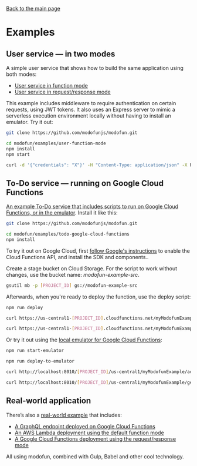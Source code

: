 [Back to the main page](/../../)

# Examples

## User service &mdash; in two modes

A simple user service that shows how to build the same application using both modes:
* [User service in function mode](https://github.com/modofunjs/modofun/tree/master/examples/user-function-mode)
* [User service in request/response mode](https://github.com/modofunjs/modofun/tree/master/examples/user-reqres-mode)

This example includes middleware to require authentication on certain requests, using JWT tokens. It also uses an Express server to mimic a serverless execution environment locally without having to install an emulator. Try it out:

```bash
git clone https://github.com/modofunjs/modofun.git

cd modofun/examples/user-function-mode
npm install
npm start

curl -d '{"credentials": "X"}' -H "Content-Type: application/json" -X POST http://localhost:3000/authenticate
```

## To-Do service &mdash; running on Google Cloud Functions

[An example To-Do service that includes scripts to run on Google Cloud Functions, or in the emulator](https://github.com/modofunjs/modofun/tree/master/examples/todo-google-cloud-functions). Install it like this:

```bash
git clone https://github.com/modofunjs/modofun.git

cd modofun/examples/todo-google-cloud-functions
npm install
```

To try it out on Google Cloud, first [follow Google's instructions](https://cloud.google.com/functions/docs/quickstart) to enable the Cloud Functions API, and install the SDK and components..

Create a stage bucket on Cloud Storage. For the script to work without changes, use the bucket name: _modofun-example-src_.

```bash
gsutil mb -p [PROJECT_ID] gs://modofun-example-src
```

Afterwards, when you're ready to deploy the function, use the deploy script:

```bash
npm run deploy

curl https://us-central1-[PROJECT_ID].cloudfunctions.net/myModofunExample/addTodo/joe?todo=Do+the+dishes

curl https://us-central1-[PROJECT_ID].cloudfunctions.net/myModofunExample/getTodos/joe
```

Or try it out using the [local emulator for Google Cloud Functions](https://cloud.google.com/functions/docs/emulator):

```bash
npm run start-emulator

npm run deploy-to-emulator

curl http://localhost:8010/[PROJECT_ID]/us-central1/myModofunExample/addTodo/joe?todo=Do+the+dishes

curl http://localhost:8010/[PROJECT_ID]/us-central1/myModofunExample/getTodos/joe
```

## Real-world application

There’s also a [real-world example](https://github.com/fptavares/record-scrobbler) that includes:
* [A GraphQL endpoint deployed on Google Cloud Functions](https://github.com/fptavares/record-scrobbler/tree/master/web-api)
* [An AWS Lambda deployment using the default function mode](https://github.com/fptavares/record-scrobbler/tree/master/discogs-service)
* [A Google Cloud Functions deployment using the request/response mode](https://github.com/fptavares/record-scrobbler/tree/master/lastfm-service)

All using modofun, combined with Gulp, Babel and other cool technology.
